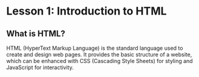 # Lesson 1: Introduction to HTML

## What is HTML?
HTML (HyperText Markup Language) is the standard language used to create and design web pages. It provides the basic structure of a website, which can be enhanced with CSS (Cascading Style Sheets) for styling and JavaScript for interactivity.

<!--stackedit_data:
eyJoaXN0b3J5IjpbLTQ3NTg1NDgxXX0=
-->